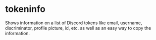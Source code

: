 # tokeninfo
Shows information on a list of Discord tokens like email, username, discriminator, profile picture, id, etc. as well as an easy way to copy the information.
